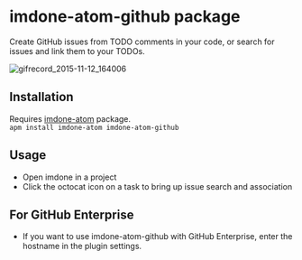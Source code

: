 imdone-atom-github package
====

Create GitHub issues from TODO comments in your code, or search for issues and link them to your TODOs.

![gifrecord_2015-11-12_164006](https://cloud.githubusercontent.com/assets/233505/11133613/5f91df08-895c-11e5-9caa-caa6bde93300.gif)

Installation
----
Requires [imdone-atom](https://atom.io/packages/imdone-atom) package.  
`apm install imdone-atom imdone-atom-github`

Usage
----
- Open imdone in a project
- Click the octocat icon on a task to bring up issue search and association

For GitHub Enterprise
----
- If you want to use imdone-atom-github with GitHub Enterprise, enter the hostname in the plugin settings.
